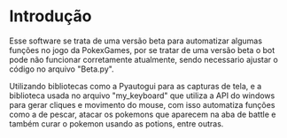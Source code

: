 # Introdução

Esse software se trata de uma versão beta para automatizar algumas funções no jogo da PokexGames, por se tratar de uma versão beta o bot pode não funcionar corretamente atualmente, sendo necessario ajustar o código no arquivo "Beta.py".

Utilizando bibliotecas como a Pyautogui para as capturas de tela, e a biblioteca usada no arquivo "my_keyboard" que utiliza a API do windows para gerar cliques e movimento do mouse, com isso automatiza funções como a de pescar, atacar os pokemons que aparecem na aba de battle e também curar o pokemon usando as potions, entre outras.
